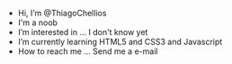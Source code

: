 - Hi, I’m @ThiagoChellios
- I'm a noob
- I’m interested in ... I don't know yet 
- I’m currently learning HTML5 and CSS3 and Javascript
- How to reach me ... Send me a e-mail 

<!---
ThiagoChellios/ThiagoChellios is a ✨ special ✨ repository because its `README.md` (this file) appears on your GitHub profile.
You can click the Preview link to take a look at your changes.
--->

